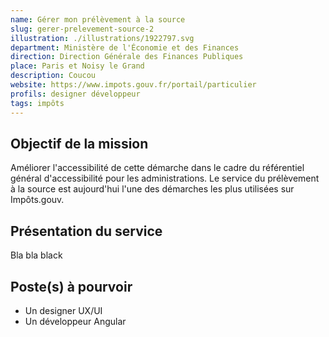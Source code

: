 ```yaml
---
name: Gérer mon prélèvement à la source
slug: gerer-prelevement-source-2
illustration: ./illustrations/1922797.svg
department: Ministère de l'Économie et des Finances
direction: Direction Générale des Finances Publiques
place: Paris et Noisy le Grand
description: Coucou
website: https://www.impots.gouv.fr/portail/particulier
profils: designer développeur
tags: impôts
---
```


## Objectif de la mission
Améliorer l'accessibilité de cette démarche dans le cadre du référentiel général d'accessibilité pour les administrations. Le service du prélèvement à la source est aujourd'hui l'une des démarches les plus utilisées sur Impôts.gouv.

## Présentation du service
Bla bla black

## Poste(s) à pourvoir
- Un designer UX/UI
- Un développeur Angular
